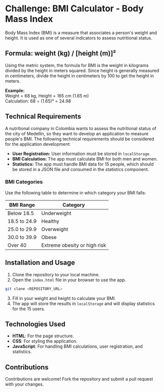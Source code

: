 # Challenge: BMI Calculator - Body Mass Index

Body Mass Index (BMI) is a measure that associates a person's weight and height. It is used as one of several indicators to assess nutritional status.

## Formula: weight (kg) / [height (m)]²  
Using the metric system, the formula for BMI is the weight in kilograms divided by the height in meters squared. Since height is generally measured in centimeters, divide the height in centimeters by 100 to get the height in meters.

**Example:**  
Weight = 68 kg, Height = 165 cm (1.65 m)  
Calculation: 68 ÷ (1.65)² = 24.98

## Technical Requirements

A nutritional company in Colombia wants to assess the nutritional status of the city of Medellín, so they want to develop an application to measure people's BMI. The following technical requirements should be considered for the application development:

- **User Registration:** User information must be stored in `localStorage`.
- **BMI Calculation:** The app must calculate BMI for both men and women.
- **Statistics:** The app must handle BMI data for 15 people, which should be stored in a JSON file and consumed in the statistics component.

### BMI Categories

Use the following table to determine in which category your BMI falls:

| **BMI Range**    | **Category**                       |
|------------------|------------------------------------|
| Below 18.5       | Underweight                        |
| 18.5 to 24.9     | Healthy                            |
| 25.0 to 29.9     | Overweight                         |
| 30.0 to 39.9     | Obese                              |
| Over 40          | Extreme obesity or high risk      |

## Installation and Usage

1. Clone the repository to your local machine.
2. Open the `index.html` file in your browser to use the app.

```bash
git clone <REPOSITORY_URL>
```

3. Fill in your weight and height to calculate your BMI.
4. The app will store the results in `localStorage` and will display statistics for the 15 users.

## Technologies Used

- **HTML**: For the page structure.
- **CSS**: For styling the application.
- **JavaScript**: For handling BMI calculations, user registration, and statistics.

## Contributions

Contributions are welcome! Fork the repository and submit a pull request with your changes.
